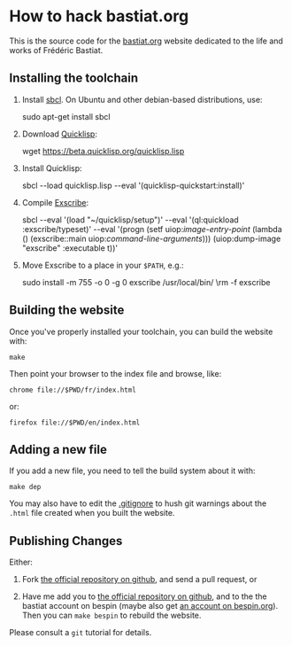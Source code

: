 How to hack bastiat.org
=======================

This is the source code for the [bastiat.org](http://bastiat.org/)
website dedicated to the life and works of Frédéric Bastiat.


Installing the toolchain
------------------------

  1. Install [sbcl](http://sbcl.org/). On Ubuntu and other debian-based distributions, use:

        sudo apt-get install sbcl

  2. Download [Quicklisp](https://www.quicklisp.org/beta/):

        wget https://beta.quicklisp.org/quicklisp.lisp

  3. Install Quicklisp:

        sbcl --load quicklisp.lisp --eval '(quicklisp-quickstart:install)'

  4. Compile [Exscribe](http://cliki.net/Exscribe):

        sbcl --eval '(load "~/quicklisp/setup")' --eval '(ql:quickload :exscribe/typeset)' --eval '(progn (setf uiop:*image-entry-point* (lambda () (exscribe::main uiop:*command-line-arguments*))) (uiop:dump-image "exscribe" :executable t))'

  5. Move Exscribe to a place in your `$PATH`, e.g.:

        sudo install -m 755 -o 0 -g 0 exscribe /usr/local/bin/
		\rm -f exscribe


Building the website
--------------------

Once you've properly installed your toolchain, you can build the website with:

	make

Then point your browser to the index file and browse, like:

    chrome file://$PWD/fr/index.html

or:

    firefox file://$PWD/en/index.html


Adding a new file
-----------------

If you add a new file, you need to tell the build system about it with:

	make dep

You may also have to edit the [.gitignore](.gitignore) to hush git
warnings about the `.html` file created when you built the website.


Publishing Changes
------------------

Either:

   1. Fork [the official repository on github](http://github.com/fare/bastiat.org),
      and send a pull request, or

   2. Have me add you to [the official repository on github](http://github.com/fare/bastiat.org),
      and to the the bastiat account on bespin
	  (maybe also get [an account on bespin.org](bespin.org/application.html)).
	  Then you can `make bespin` to rebuild the website.

Please consult a `git` tutorial for details.
